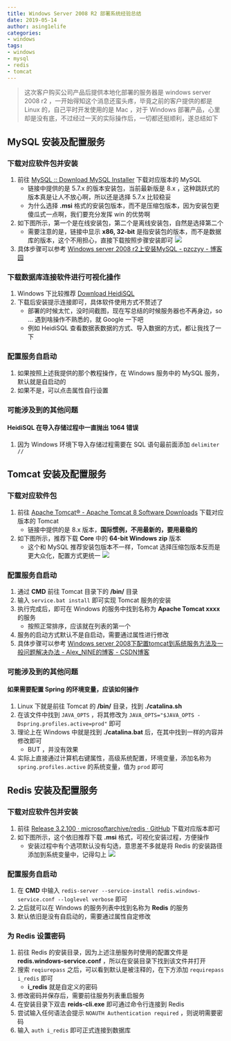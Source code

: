```yaml
---
title: Windows Server 2008 R2 部署系统经验总结
date: 2019-05-14
author: asing1elife
categories:
- windows
tags:
- windows
- mysql
- redis
- tomcat
---
```

> 这次客户购买公司产品后提供本地化部署的服务器是 windows server 2008 r2 ，一开始得知这个消息还蛮头疼，毕竟之前的客户提供的都是 Linux 的，自己平时开发使用的是 Mac ，对于 Windows 部署产品，心里却是没有底，不过经过一天的实际操作后，一切都还挺顺利，遂总结如下  

## MySQL 安装及配置服务

### 下载对应软件包并安装
1. 前往 [MySQL :: Download MySQL Installer](https://dev.mysql.com/downloads/windows/installer/5.7.html) 下载对应版本的 MySQL 
	* 链接中提供的是 5.7.x 的版本安装包，当前最新版是 8.x ，这种跳跃式的版本真是让人不放心啊，所以还是选择 5.7.x 比较稳妥
	* 为什么选择 **.msi** 格式的安装包版本，而不是压缩包版本，因为安装包更傻瓜式一点啊，我们要充分发挥 win 的优势啊
2. 如下图所示，第一个是在线安装包，第二个是离线安装包，自然是选择第二个
	* 需要注意的是，链接中显示 **x86, 32-bit** 是指安装包的版本，而不是数据库的版本，这个不用担心，直接下载按照步骤安装即可
![](http://asing1elife.com/sources/images/096016C3-2A48-4BEB-B8F8-C22C05FE0EDF.png)
3. 具体步骤可以参考 [Windows server 2008 r2上安装MySQL - pzczyy - 博客园](https://www.cnblogs.com/pzczyy/p/6289293.html)

### 下载数据库连接软件进行可视化操作
1. Windows 下比较推荐 [Download HeidiSQL](https://www.heidisql.com/download.php) 
2. 下载后安装提示连接即可，具体软件使用方式不赘述了
	* 部署的时候太忙，没时间截图，现在写总结的时候服务器也不再身边，so … 遇到啥操作不熟悉的，就 Google 一下吧
	* 例如 HeidiSQL 查看数据表数据的方式、导入数据的方式，都让我找了一下

### 配置服务自启动
1. 如果按照上述我提供的那个教程操作，在 Windows 服务中的 MySQL 服务，默认就是自启动的
2. 如果不是，可以点击属性自行设置

### 可能涉及到的其他问题

#### HeidiSQL 在导入存储过程中一直抛出 1064 错误
1. 因为 Windows 环境下导入存储过程需要在 SQL 语句最前面添加 `delimiter //`

## Tomcat 安装及配置服务

### 下载对应软件包
1. 前往 [Apache Tomcat® - Apache Tomcat 8 Software Downloads](https://tomcat.apache.org/download-80.cgi) 下载对应版本的 Tomcat
	* 链接中提供的是 8.x 版本，**国际惯例，不用最新的，要用最稳的**
2. 如下图所示，推荐下载 **Core** 中的 **64-bit Windows zip** 版本
	* 这个和 MySQL 推荐安装包版本不一样，Tomcat 选择压缩包版本反而是更大众化，配置方式更统一
![](http://asing1elife.com/sources/images/1C94564D-6A43-4ECB-AC28-C90103F96C1A.png)

### 配置服务自启动
1. 通过 **CMD** 前往 Tomcat 目录下的 **/bin/** 目录
2. 输入 `service.bat install` 即可实现 Tomcat 服务的安装
3. 执行完成后，即可在 Windows 的服务中找到名称为 **Apache Tomcat xxxx** 的服务
	* 按照正常排序，应该就在列表的第一个
4. 服务的启动方式默认不是自启动，需要通过属性进行修改
5. 具体步骤可以参考 [Windows server 2008下配置tomcat到系统服务方法及一般问题解决办法 - Alex_NINE的博客 - CSDN博客](https://blog.csdn.net/Alex_NINE/article/details/75098339)

### 可能涉及到的其他问题

#### 如果需要配置 Spring 的环境变量，应该如何操作
1. Linux 下就是前往 Tomcat 的 **/bin/** 目录，找到 **./catalina.sh** 
2. 在该文件中找到 `JAVA_OPTS` ，将其修改为 `JAVA_OPTS="$JAVA_OPTS -Dspring.profiles.active=prod"` 即可
3. 理论上在 Windows 中就是找到 **./catalina.bat** 后，在其中找到一样的内容并修改即可
	* BUT ，并没有效果
4. 实际上直接通过计算机右键属性，高级系统配置，环境变量，添加名称为 `spring.profiles.active` 的系统变量，值为 `prod` 即可

## Redis 安装及配置服务

### 下载对应软件包并安装
1. 前往 [Release 3.2.100 · microsoftarchive/redis · GitHub](https://github.com/microsoftarchive/redis/releases/tag/win-3.2.100) 下载对应版本即可
2. 如下图所示，这个依旧推荐下载 **.msi** 格式，可视化安装过程，方便操作
	* 安装过程中有个选项默认没有勾选，意思差不多就是将 Redis 的安装路径添加到系统变量中，记得勾上
![](http://asing1elife.com/sources/images/5A3A174C-87DB-4FDF-A77D-63AC6F87E72F.png)

### 配置服务自启动
1. 在 **CMD** 中输入 `redis-server --service-install redis.windows-service.conf --loglevel verbose` 即可
2. 之后就可以在 Windows 的服务列表中找到名称为 **Redis** 的服务
3. 默认依旧是没有自启动的，需要通过属性自定修改

### 为 Redis 设置密码
1. 前往 Redis 的安装目录，因为上述注册服务时使用的配置文件是 **redis.windows-service.conf** ，所以在安装目录下找到该文件并打开
2. 搜索 `reqiurepass` 之后，可以看到默认是被注释的，在下方添加 `requirepass i_redis` 即可
	* **i_redis** 就是自定义的密码
3. 修改密码并保存后，需要前往服务列表重启服务
4. 在安装目录下双击 **reids-cli.exe** 即可通过命令行连接到 Redis
5. 尝试输入任何语法会提示 `NOAUTH Authentication required` ，则说明需要密码
6. 输入 `auth i_redis` 即可正式连接到数据库